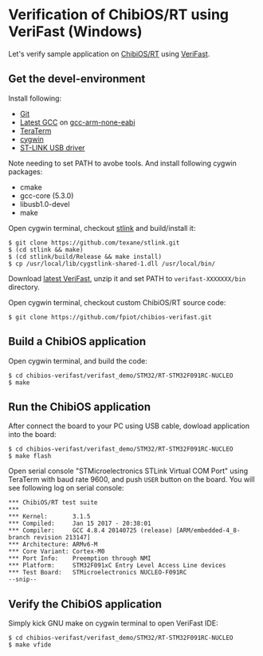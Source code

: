 # Verification of ChibiOS/RT using VeriFast (Windows)

Let's verify sample application on [ChibiOS/RT](http://www.chibios.org/) using [VeriFast](https://people.cs.kuleuven.be/~bart.jacobs/verifast/).

## Get the devel-environment

Install following:

* [Git](https://git-for-windows.github.io/)
* [Latest GCC](https://launchpad.net/gcc-arm-embedded/5.0/5-2016-q3-update/+download/gcc-arm-none-eabi-5_4-2016q3-20160926-win32.exe) on [gcc-arm-none-eabi](https://launchpad.net/gcc-arm-embedded/+download)
* [TeraTerm](https://ttssh2.osdn.jp/index.html.ja)
* [cygwin](https://cygwin.com/install.html)
* [ST-LINK USB driver](http://www.st.com/en/embedded-software/stsw-link009.html)

Note needing to set PATH to avobe tools. And install following cygwin packages:

* cmake
* gcc-core (5.3.0)
* libusb1.0-devel
* make

Open cygwin terminal, checkout [stlink](https://github.com/texane/stlink) and build/install it:

```
$ git clone https://github.com/texane/stlink.git
$ (cd stlink && make)
$ (cd stlink/build/Release && make install)
$ cp /usr/local/lib/cygstlink-shared-1.dll /usr/local/bin/
```

Download [latest VeriFast](https://github.com/verifast/verifast#binaries), unzip it and set PATH to `verifast-XXXXXXX/bin` directory.

Open cygwin terminal, checkout custom ChibiOS/RT source code:

```
$ git clone https://github.com/fpiot/chibios-verifast.git
```

## Build a ChibiOS application

Open cygwin terminal, and build the code:

```
$ cd chibios-verifast/verifast_demo/STM32/RT-STM32F091RC-NUCLEO
$ make
```

## Run the ChibiOS application

After connect the board to your PC using USB cable, dowload application into the board:

```
$ cd chibios-verifast/verifast_demo/STM32/RT-STM32F091RC-NUCLEO
$ make flash
```

Open serial console "STMicroelectronics STLink Virtual COM Port" using TeraTerm with baud rate 9600, and push `USER` button on the board. You will see following log on serial console:

```
*** ChibiOS/RT test suite
***
*** Kernel:       3.1.5
*** Compiled:     Jan 15 2017 - 20:38:01
*** Compiler:     GCC 4.8.4 20140725 (release) [ARM/embedded-4_8-branch revision 213147]
*** Architecture: ARMv6-M
*** Core Variant: Cortex-M0
*** Port Info:    Preemption through NMI
*** Platform:     STM32F091xC Entry Level Access Line devices
*** Test Board:   STMicroelectronics NUCLEO-F091RC
--snip--
```

## Verify the ChibiOS application

Simply kick GNU make on cygwin terminal to open VeriFast IDE:

```
$ cd chibios-verifast/verifast_demo/STM32/RT-STM32F091RC-NUCLEO
$ make vfide
```
